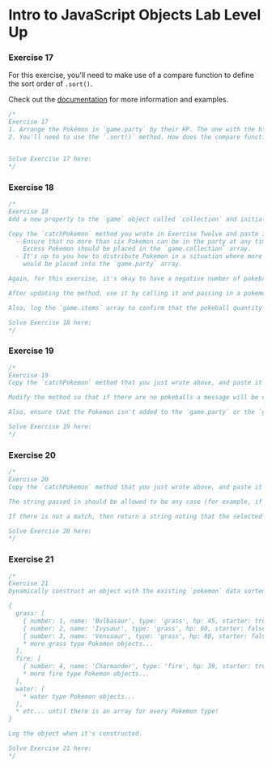 <h1>
  <span class="headline">Intro to JavaScript Objects Lab</span>
  <span class="subhead">Level Up</span>
</h1>

### Exercise 17

For this exercise, you'll need to make use of a compare function to define the sort order of `.sort()`.

Check out the [documentation](https://developer.mozilla.org/en-US/docs/Web/JavaScript/Reference/Global_Objects/Array/sort#comparefn) for more information and examples.

```javascript
/*
Exercise 17
1. Arrange the Pokémon in `game.party` by their HP. The one with the highest HP should come first.
2. You'll need to use the `.sort()` method. How does the compare function work in sorting numbers?


Solve Exercise 17 here:
*/
```

### Exercise 18

```javascript
/*
Exercise 18
Add a new property to the `game` object called `collection` and initialize its value to an empty array.

Copy the `catchPokemon` method you wrote in Exercise Twelve and paste it below. Modify it so that:
  - Ensure that no more than six Pokemon can be in the party at any time. 
    Excess Pokemon should be placed in the `game.collection` array.
  - It's up to you how to distribute Pokemon in a situation where more than six 
    would be placed into the `game.party` array.

Again, for this exercise, it's okay to have a negative number of pokeballs.

After updating the method, use it by calling it and passing in a pokemon object of your choice from the `pokemon` data to catch it.

Also, log the `game.items` array to confirm that the pokeball quantity is being decremented.

Solve Exercise 18 here:
*/
```

### Exercise 19

```javascript
/*
Exercise 19
Copy the `catchPokemon` method that you just wrote above, and paste it below. The time has come to make it so that we cannot catch a Pokemon when we do not have any pokeballs to catch it with. 

Modify the method so that if there are no pokeballs a message will be displayed that there are not enough pokeballs to catch the desired Pokemon.

Also, ensure that the Pokemon isn't added to the `game.party` or the `game.collection`.

Solve Exercise 19 here:
*/
```

### Exercise 20

```javascript
/*
Exercise 20
Copy the `catchPokemon` method that you just wrote above, and paste it below. Modify is so that you can just pass in the name of a Pokemon instead of an entire object, and the method will look up the Pokemon from the data set for you.

The string passed in should be allowed to be any case (for example, if the string 'PiKacHU' is passed to the function, it should match to 'Pikachu' in the data set). 

If there is not a match, then return a string noting that the selected Pokemon does not exist. Ensure you do not decrement the pokeball count if an invalid Pokemon name is passed in, and also ensure that the Pokemon isn't added to the `game.party` or the `game.collection`.

Solve Exercise 20 here:
*/
```

### Exercise 21

```javascript
/*
Exercise 21
Dynamically construct an object with the existing `pokemon` data sorted by the different pokemon types. The object will have this structure:

{
  grass: [
    { number: 1, name: 'Bulbasaur', type: 'grass', hp: 45, starter: true },
    { number: 2, name: 'Ivysaur', type: 'grass', hp: 60, starter: false },
    { number: 3, name: 'Venusaur', type: 'grass', hp: 80, starter: false },
    * more grass type Pokemon objects...
  ],
  fire: [
    { number: 4, name: 'Charmander', type: 'fire', hp: 39, starter: true },
    * more fire type Pokemon objects...
  ],
  water: [
    * water type Pokemon objects...
  ],
  * etc... until there is an array for every Pokemon type!
}

Log the object when it's constructed.

Solve Exercise 21 here:
*/
```
